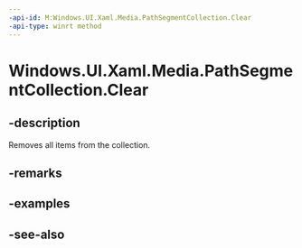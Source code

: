 ```yaml
---
-api-id: M:Windows.UI.Xaml.Media.PathSegmentCollection.Clear
-api-type: winrt method
---
```


<!-- Method syntax
public void Clear()
-->

# Windows.UI.Xaml.Media.PathSegmentCollection.Clear

## -description
Removes all items from the collection.



## -remarks


## -examples

## -see-also
